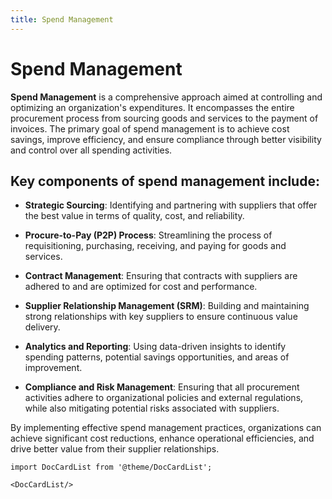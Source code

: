 ```yaml
---
title: Spend Management
---
```


# Spend Management

**Spend Management** is a comprehensive approach aimed at controlling and optimizing an organization's expenditures. It encompasses the entire procurement process from sourcing goods and services to the payment of invoices. The primary goal of spend management is to achieve cost savings, improve efficiency, and ensure compliance through better visibility and control over all spending activities.

## Key components of spend management include:

- **Strategic Sourcing**: Identifying and partnering with suppliers that offer the best value in terms of quality, cost, and reliability.
  
- **Procure-to-Pay (P2P) Process**: Streamlining the process of requisitioning, purchasing, receiving, and paying for goods and services.
  
- **Contract Management**: Ensuring that contracts with suppliers are adhered to and are optimized for cost and performance.
  
- **Supplier Relationship Management (SRM)**: Building and maintaining strong relationships with key suppliers to ensure continuous value delivery.
  
- **Analytics and Reporting**: Using data-driven insights to identify spending patterns, potential savings opportunities, and areas of improvement.
  
- **Compliance and Risk Management**: Ensuring that all procurement activities adhere to organizational policies and external regulations, while also mitigating potential risks associated with suppliers.

By implementing effective spend management practices, organizations can achieve significant cost reductions, enhance operational efficiencies, and drive better value from their supplier relationships.

```mdx-code-block
import DocCardList from '@theme/DocCardList';

<DocCardList/>
```